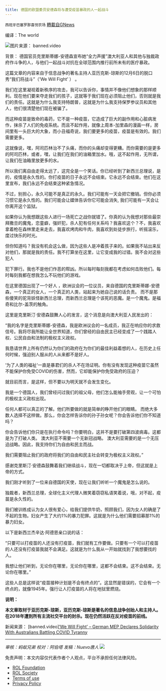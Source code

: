 ```yaml
---
title: 德国的欧盟委员安德森将与遭受疫苗暴政的人一起战斗
---
```

`西班牙巴塞罗那喜悦农场` [轉載自GNews](https://gnews.org/zh-hans/1735750/)

编译：The world

![](https://assets.gnews.org/wp-content/uploads/2021/12/屏幕截图-2021-12-09-111114.jpg)图片来源： banned.video

背景： 德国官员克里斯蒂娜-安德森宣布她“全力声援”澳大利亚人和其他与独裁政府作斗争的人，与他们一起战斗对抗在全球范围内推行前所未有的医疗暴政。

这篇文章的内容来自于信息战争的著名主持人亚历克斯-琼斯的12月6日的脱口秀“我们将战斗”（’We Will Fight’ ） 。

我们在这里凝视着新秩序的攻击，我可以告诉你，事情并不像他们想象的那样顺利。现在他们要来夺走我们的孩子，这就等于我们现在必须阻止他们，否则就是我们的责任。这就是为什么我支持特朗普，这就是为什么我支持保罗参议员和其他人，他们很清楚他们现在被骗了。

而这种疫苗是致命的毒药，它不是一种疫苗，它造成了巨大的副作用和心脏病发作，抹杀了人们的免疫系统。而且不起作用，就像上周本-加里森的漫画一样，房间里有一头巨大的大象，而小丑福奇说，我们要更多的疫苗，疫苗是有效的。我们需要更多。

这就像说，嘿，阿司匹林治不了头痛，而你的头痛却变得更糟。而你需要的是更多的阿司匹林，或者，嘿，让我们在我们的油箱里加水。哦，这不起作用，无所谓，让我们在油箱里放更多的水。

所以我们离自由走得太远了，这完全是一个笑话。你已经听到了新西兰总理说，是的，疫情是永久性的。你打疫苗的日子永远不会结束。它永远不会结束。他们在这里宣布，我们永远不会结束这种紧急情况。

不过，别担心，永久可能不是真正的永久。我们可能有一天会把它撤销。但你必须 习惯它是永久性的。我们可能会让媒体告诉你它可能会消失, 我们可能有一天会让你离开这个监狱。

如果你认为我想跟这些人进行一场死亡之战你就错了。你真的认为我想对那些最崇拜撒旦的魔鬼，恋童癖，强奸犯，杀人犯有任何关系吗？我喜欢这个？不，我喜欢拿着枪在森林里走来走去，我喜欢烤肉和牛肉，我喜欢到处徒步旅行，听摇滚乐，度过快乐的时光。

但你知道吗？我没有机会这么做，因为这些人是冲着孩子来的。如果我不站出来反对他们，那就是我的责任。我不打算坐在这里，让它变成我的过错。我不会对这些犯人

犯下罪行。我也不是他们作恶的帮凶。所以每时每刻我都在考虑如何击败他们。每时每刻我都在想我怎么不玩他们的游戏。

在这里德国出现了一个好人 ，欧洲议会的一位议员，来自德国的克里斯蒂娜-安德森，一个真正的女人，一个真正的人类，站起来为她自己说的话负责。 而不是那些傻笑的驼背妖怪新西兰总理，而新西兰总理是个该死的恶魔。是一个魔鬼。是福奇和比尔-盖茨的触角。

这里是克里斯汀·安德森鼓舞人心的发言，这个消息是向澳大利亚人民发出的：

“我的名字是克里斯蒂娜-安德森，我是欧洲议会的一名成员，我正在响应你的求救信号。我将尽我所能让全世界知道，你们曾经的自由民主已经变成了一个践踏人权、公民自由和法制的极权主义政权。

我恳请世界上所有仍然认为你们的政府在为你们的最佳利益着想的人，在历史上任何时候，强迫别人服从的人从来都不是好人。

‘为了人类的福祉’一直是暴君们的杀人不在场证明。你有没有发现这种疫苗它虽然不能保护你免受COVID的伤害，然而，它却能保护你免受政府的压迫？

就目前而言，是这样，但不要以为明天就不会发生变化。

我是一个德国人，我们曾经问过我们的祖父母，他们怎么能袖手旁观，让一个可怕的极权主义政权出现。

任何人都可以真正的了解。他们所要做的就是简单的睁开他们的眼睛。 而绝大多数人选择不这样做。那么，你会怎样告诉你的孙子孙女呢？你会告诉他们你不知道吗？

你会告诉他们你只是在执行命令吗？你要明白，这并不是要打破第四波病毒。这都是为了打破人类。 澳大利亚不需要一个无新冠战略。 澳大利亚需要的是一个无压迫战略。因此，我支持你们为自由和民主而战。

我们需要阻止我们的政府将我们的自由和民主社会转变为极权主义政权。”

感谢克里斯汀·安德森鼓舞着我们继续战斗，现在一切都取决于上帝，但这就是上帝的方式。

我们刚才听到了一位来自德国的天使，现在让我们听听一个魔鬼是怎么说的。

独裁者，新西兰总理，全球化主义代理人微笑着窃窃私语笑着说，哦，对不起，疫苗是永久性的。

我们被训练成认为女人很有爱心，给我们提供牛奶，照顾我们，因为女人的确是了不起的生物。妇女产生了大约1%的暴力犯罪。这就是为什么他们需要招募那1%的暴力妇女。

以下是新西兰杰辛达·阿德恩亲口说的话：

“只要可以打疫苗的人还没有打疫苗，我们就有工作要做。只要有一个可以打疫苗的人还没有打疫苗我就不会满足。这就是为什么我从一开始就找到了我想要找的人。

我想让他们听到，无论你在哪里，无论你在哪里，这都不会结束。这不会结束。无论你在哪里。”

这些人总是这样说“疫苗接种计划是不会有终点的”。这显然是错误的，它会有一个终点的，就像1945年。强行让人打疫苗的人将在地狱里燃烧。

**说明：**

**本文章取材于亚历克斯-琼斯，亚历克斯-琼斯是著名的信息战争创始人和主持人。在2018年遭到所有主流社交平台的封杀。现在仍然活跃在反对疫苗的前线。**

新闻来源： [banned.video][‘We Will Fight’ – German MEP Declares Solidarity With Australians Battling COVID Tyranny](https://banned.video/watch?id=61ae95af45f7e70792885f80)

* * *

*审核：蚂蚁兄弟
校对：阿伯塔
发稿：Nuevo唐人*
![](https://assets.gnews.org/wp-content/uploads/2021/12/GNEWS_CH..jpeg)
 

免责声明：本文内容仅代表作者个人观点，平台不承担任何法律风险。

- [ROL Foundation](https://rolfoundation.org/)
- [ROL Society](https://rolsociety.org/)
- [Terms of use](https://gnews.org/terms-of-use-3/)
- [Privacy Policy](https://gnews.org/privacy-policy/)
